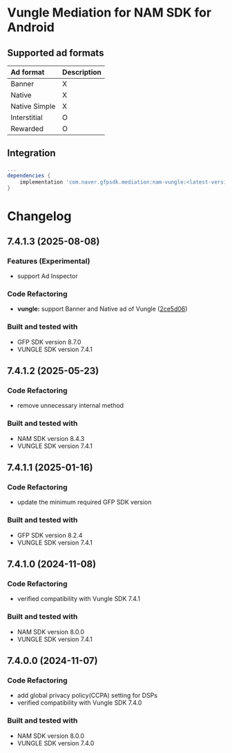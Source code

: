 # Vungle Mediation for NAM SDK for Android

## Supported ad formats

| Ad format     | Description |
|:--------------|:------------|
| Banner        | X           |
| Native        | X           |
| Native Simple | X           |
| Interstitial  | O           |
| Rewarded      | O           |

## Integration

```gradle
...
dependencies {
    implementation 'com.naver.gfpsdk.mediation:nam-vungle:<latest-version>'  
}
```

# Changelog
## 7.4.1.3 (2025-08-08)

### Features (Experimental)
* support Ad Inspector

### Code Refactoring

* **vungle:** support Banner and Native ad of Vungle ([2ce5d06](https://oss.navercorp.com/da-ssp-app-sdk/naver_sdk_aos/commit/2ce5d067d6e0efddd0dbb53e9d95f0cec56717de))

### Built and tested with
- GFP SDK version 8.7.0
- VUNGLE SDK version 7.4.1

## 7.4.1.2 (2025-05-23)
### Code Refactoring
* remove unnecessary internal method

### Built and tested with
- NAM SDK version 8.4.3
- VUNGLE SDK version 7.4.1

## 7.4.1.1 (2025-01-16)
### Code Refactoring
* update the minimum required GFP SDK version

### Built and tested with
- GFP SDK version 8.2.4
- VUNGLE SDK version 7.4.1

## 7.4.1.0 (2024-11-08)

### Code Refactoring

* verified compatibility with Vungle SDK 7.4.1 

### Built and tested with
- NAM SDK version 8.0.0
- VUNGLE SDK version 7.4.1

## 7.4.0.0 (2024-11-07)

### Code Refactoring

* add global privacy policy(CCPA) setting for DSPs 
* verified compatibility with Vungle SDK 7.4.0 

### Built and tested with
- NAM SDK version 8.0.0
- VUNGLE SDK version 7.4.0